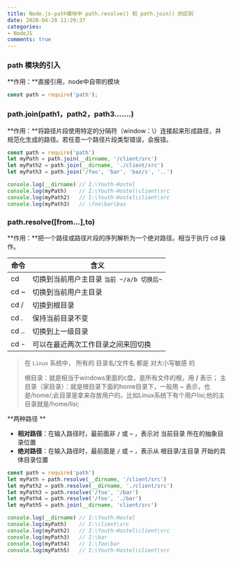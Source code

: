 ```yaml
---
title: Node.js-path模块中 path.resolve() 和 path.join() 的区别
date: 2020-04-28 11:29:37
categories:
- NodeJS
comments: true
---
```


### path 模块的引入

**作用：**直接引用，node中自带的模块

```js
const path = require('path');
```

<!-- more -->



### path.join(path1，path2，path3.......)

**作用：**将路径片段使用特定的分隔符（window：\）连接起来形成路径，并规范化生成的路径。若任意一个路径片段类型错误，会报错。

```js
const path = require('path')
let myPath = path.join(__dirname, '/client/src')
let myPath2 = path.join(__dirname, './client/src')
let myPath3 = path.join('/foo', 'bar', 'baz/s', '..')

console.log(__dirname) // I:\Youth-Hostel
console.log(myPath)    // I:\Youth-Hostel\client\src
console.log(myPath2)   // I:\Youth-Hostel\client\src
console.log(myPath3)   // \foo\bar\baz
```



### path.resolve([from...],to)

**作用：**把一个路径或路径片段的序列解析为一个绝对路径。相当于执行 cd 操作。

| 命令  | 含义                                      |
| ----- | ----------------------------------------- |
| cd    | 切换到当前用户主目录 `当前 ~/a/b 切换后~` |
| cd ~  | 切换到当前用户主目录                      |
| cd /  | 切换到根目录                              |
| cd .  | 保持当前目录不变                          |
| cd .. | 切换到上一级目录                          |
| cd -  | 可以在最近两次工作目录之间来回切换        |

> 在 `Linux` 系统中， 所有的 目录名/文件名 都是 对大小写敏感 的
>
> 根目录：就是相当于windows里面的c盘，是所有文件的根，用 **/** 表示；
> 主目录（家目录）：就是根目录下面的home目录下，一般用 ~ 表示，也是/home/;此目录是拿来存放用户的。比如Linux系统下有个用户lisi,他的主目录就是/home/lisi;

**两种路径 **

- **相对路径**：在输入路径时，最前面非 **`/`** 或 **`~`** ，表示对 当前目录 所在的抽象目录位置
- **绝对路径**：在输入路径时，最前面是 **`/`** 或 **`~`** ，表示从 根目录/主目录 开始的具体目录位置

```js
const path = require('path')
let myPath = path.resolve(__dirname, '/client/src')
let myPath2 = path.resolve(__dirname, './client/src')
let myPath3 = path.resolve('/foo', '/bar')
let myPath4 = path.resolve('/foo', './bar')
let myPath5 = path.join(__dirname, 'client/src')

console.log(__dirname) // I:\Youth-Hostel
console.log(myPath)    // I:\client\src
console.log(myPath2)   // I:\Youth-Hostel\client\src
console.log(myPath3)   // I:\bar
console.log(myPath4)   // I:\foo\bar
console.log(myPath5)   // I:\Youth-Hostel\client\src
```

